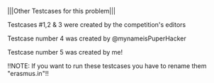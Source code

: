 |||Other Testcases for this problem|||

Testcases #1,2 & 3 were created by the competition's editors 

Testcase number 4 was created by @mynameisPuperHacker

Testcase number 5 was created by me!

!!NOTE: If you want to run these testcases you have to rename them "erasmus.in"!!
